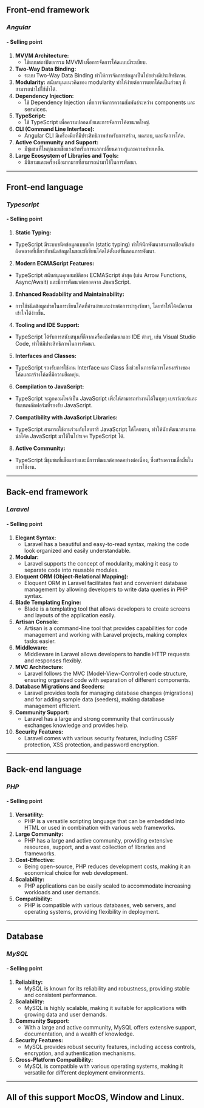 ## Front-end framework
### *Angular*
#### - Selling point
1. **MVVM Architecture:**
   - ใช้แบบสถาปัตยกรรม MVVM เพื่อการจัดการโค้ดแบบมีระเบียบ.
2. **Two-Way Data Binding:**
   - ระบบ Two-Way Data Binding ทำให้การจัดการข้อมูลเป็นไปอย่างมีประสิทธิภาพ.
3. **Modularity:**
   สนับสนุนแนวคิดของ modularity ทำให้ง่ายต่อการแยกโค้ดเป็นส่วนๆ ที่สามารถนำไปใช้ซ้ำได้.
4. **Dependency Injection:**
   - ใช้ Dependency Injection เพื่อการจัดการความสัมพันธ์ระหว่าง components และ services.
5. **TypeScript:**
    - ใช้ TypeScript เพื่อความปลอดภัยและการจัดการโค้ดขนาดใหญ่.
6. **CLI (Command Line Interface):**
    - Angular CLI มีเครื่องมือที่มีประสิทธิภาพสำหรับการสร้าง, ทดสอบ, และจัดการโค้ด.
7. **Active Community and Support:**
    - มีชุมชนที่ใหญ่และแข็งแรงสำหรับการแลกเปลี่ยนความรู้และความช่วยเหลือ.
8. **Large Ecosystem of Libraries and Tools:**
    - มีนิยามและเครื่องมือมากมายที่สามารถนำมาใช้ในการพัฒนา.
---

## Front-end language
### *Typescript*
#### - Selling point
1. **Static Typing:**
  - TypeScript มีระบบชนิดข้อมูลแบบสถิต (static typing) ทำให้นักพัฒนาสามารถป้องกันข้อผิดพลาดที่เกี่ยวกับชนิดข้อมูลในขณะที่เขียนโค้ดได้ตั้งแต่ขั้นตอนการพัฒนา.
2. **Modern ECMAScript Features:**
  - TypeScript สนับสนุนคุณสมบัติของ ECMAScript ล่าสุด (เช่น Arrow Functions, Async/Await) และมีการพัฒนาต่อยอดจาก JavaScript.
3. **Enhanced Readability and Maintainability:**
  - การใช้ชนิดข้อมูลช่วยในการเขียนโค้ดที่อ่านง่ายและง่ายต่อการบำรุงรักษา, โดยทำให้โค้ดมีความเข้าใจได้ง่ายขึ้น.
4. **Tooling and IDE Support:**
  - TypeScript ได้รับการสนับสนุนที่ดีจากเครื่องมือพัฒนาและ IDE ต่างๆ, เช่น Visual Studio Code, ทำให้มีประสิทธิภาพในการพัฒนา.
5. **Interfaces and Classes:**
  - TypeScript รองรับการใช้งาน Interface และ Class ซึ่งช่วยในการจัดการโครงสร้างของโค้ดและสร้างโค้ดที่มีความยืดหยุ่น.
6. **Compilation to JavaScript:**
  - TypeScript จะถูกคอมไพล์เป็น JavaScript เพื่อให้สามารถทำงานได้ในทุกๆ เบราว์เซอร์และรันบนพลัตฟอร์มที่รองรับ JavaScript.
7. **Compatibility with JavaScript Libraries:**
  - TypeScript สามารถใช้งานร่วมกับไลบรารี JavaScript ได้โดยตรง, ทำให้นักพัฒนาสามารถนำโค้ด JavaScript มาใช้ในโปรเจค TypeScript ได้.
8. **Active Community:**
  - TypeScript มีชุมชนที่แข็งแกร่งและมีการพัฒนาต่อยอดอย่างต่อเนื่อง, ซึ่งสร้างความเชื่อมั่นในการใช้งาน.
---

## Back-end framework
### *Laravel*
#### - Selling point
1. **Elegant Syntax:**
   - Laravel has a beautiful and easy-to-read syntax, making the code look organized and easily understandable.
2. **Modular:**
   - Laravel supports the concept of modularity, making it easy to separate code into reusable modules.
3. **Eloquent ORM (Object-Relational Mapping):**
   - Eloquent ORM in Laravel facilitates fast and convenient database management by allowing developers to write data queries in PHP syntax.
4. **Blade Templating Engine:**
   - Blade is a templating tool that allows developers to create screens and layouts of the application easily.
5. **Artisan Console:**
   - Artisan is a command-line tool that provides capabilities for code management and working with Laravel projects, making complex tasks easier.
6. **Middleware:**
   - Middleware in Laravel allows developers to handle HTTP requests and responses flexibly.
7. **MVC Architecture:**
   - Laravel follows the MVC (Model-View-Controller) code structure, ensuring organized code with separation of different components.
8. **Database Migrations and Seeders:**
   - Laravel provides tools for managing database changes (migrations) and for adding sample data (seeders), making database management efficient.
9. **Community Support:**
   - Laravel has a large and strong community that continuously exchanges knowledge and provides help.
10. **Security Features:**
    - Laravel comes with various security features, including CSRF protection, XSS protection, and password encryption.
---
## Back-end language
### *PHP*
#### - Selling point
1. **Versatility:**
   - PHP is a versatile scripting language that can be embedded into HTML or used in combination with various web frameworks.
2. **Large Community:**
   - PHP has a large and active community, providing extensive resources, support, and a vast collection of libraries and frameworks.
3. **Cost-Effective:**
   - Being open-source, PHP reduces development costs, making it an economical choice for web development.
4. **Scalability:**
   - PHP applications can be easily scaled to accommodate increasing workloads and user demands.
5. **Compatibility:**
   - PHP is compatible with various databases, web servers, and operating systems, providing flexibility in deployment.
---

## Database
### *MySQL*
#### - Selling point
1. **Reliability:**
   - MySQL is known for its reliability and robustness, providing stable and consistent performance.
2. **Scalability:**
   - MySQL is highly scalable, making it suitable for applications with growing data and user demands.
3. **Community Support:**
   - With a large and active community, MySQL offers extensive support, documentation, and a wealth of knowledge.
4. **Security Features:**
   - MySQL provides robust security features, including access controls, encryption, and authentication mechanisms.
5. **Cross-Platform Compatibility:**
   - MySQL is compatible with various operating systems, making it versatile for different deployment environments.
---

## All of this support MocOS, Window and Linux.
